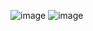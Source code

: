    ![image](https://github.com/user-attachments/assets/17d4eee6-eb4e-4581-a6df-420cf6385dfb)
![image](https://github.com/user-attachments/assets/fa4e9d52-e4fa-49e5-b189-0c6df549d6e2)

